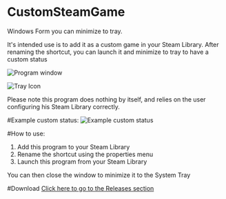 # CustomSteamGame
Windows Form you can minimize to tray.

It's intended use is to add it as a custom game in your Steam Library.
After renaming the shortcut, you can launch it and minimize to tray to have a custom status

![Program window](http://uploads.meoiswa.net/4027c0d6976f8d517b99290cf1030ff9.png)

![Tray Icon](http://uploads.meoiswa.net/766f0cfb07d47682816138693e68d358.png)

Please note this program does nothing by itself, and relies on the user configuring his Steam Library correctly.

#Example custom status:
![Example custom status](http://uploads.meoiswa.net/ad4c4ef5e4f60782e035e9553fa2f811.png)

#How to use:

1. Add this program to your Steam Library
2. Rename the shortcut using the properties menu
3. Launch this program from your Steam Library

You can then close the window to minimize it to the System Tray

#Download
[Click here to go to the Releases section](https://github.com/meoiswa/CustomSteamGame/releases)
